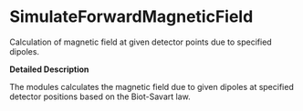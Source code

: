 # SimulateForwardMagneticField

Calculation of magnetic field at given detector points due to specified dipoles.

**Detailed Description**

The modules calculates the magnetic field due to given dipoles at specified detector positions based on the Biot-Savart law.
